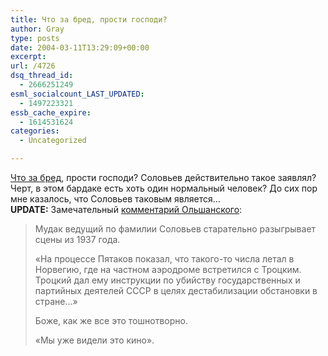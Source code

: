 ```yaml
---
title: Что за бред, прости господи?
author: Gray
type: posts
date: 2004-03-11T13:29:09+00:00
excerpt:
url: /4726
dsq_thread_id:
  - 2666251249
esml_socialcount_LAST_UPDATED:
  - 1497223321
essb_cache_expire:
  - 1614531624
categories:
  - Uncategorized

---
```








<a href="http://www.newsru.com/russia/11mar2004/hakamada.html" target="_blank">Что за бред</a>, прости господи? Соловьев действительно такое заявлял? Черт, в этом бардаке есть хоть один нормальный человек? До сих пор мне казалось, что Соловьев таковым является&#8230;  
**UPDATE:** Замечательный <a href="http://www.livejournal.com/users/olshansky/473490.html" target="_blank">комментарий Ольшанского</a>:

> Мудак ведущий по фамилии Соловьев старательно разыгрывает сцены из 1937 года. 
> 
> &#171;На процессе Пятаков показал, что такого-то числа летал в Норвегию, где на частном аэродроме встретился с Троцким. Троцкий дал ему инструкции по убийству государственных и партийных деятелей СССР в целях дестабилизации обстановки в стране&#8230;&#187;
> 
> Боже, как же все это тошнотворно.
> 
> &#171;Мы уже видели это кино&#187;.